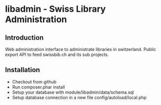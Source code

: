 libadmin - Swiss Library Administration
=======================

Introduction
------------
Web administration interface to administrate libraries in switzerland. Public export API to feed swissbib.ch and its sub projects.

Installation
------------
* Checkout from github
* Run composer.phar install
* Setup your database with module/libadmin/data/schema.sql
* Setup database connection in a new file config/autoload/local.php
